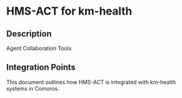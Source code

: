 # HMS-ACT for km-health

## Description

Agent Collaboration Tools

## Integration Points

This document outlines how HMS-ACT is integrated with km-health systems in Comoros.
